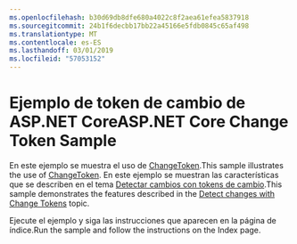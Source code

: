 ```yaml
---
ms.openlocfilehash: b30d69db8dfe680a4022c8f2aea61efea5837918
ms.sourcegitcommit: 24b1f6decbb17bb22a45166e5fdb0845c65af498
ms.translationtype: MT
ms.contentlocale: es-ES
ms.lasthandoff: 03/01/2019
ms.locfileid: "57053152"
---
```

# <a name="aspnet-core-change-token-sample"></a><span data-ttu-id="0424d-101">Ejemplo de token de cambio de ASP.NET Core</span><span class="sxs-lookup"><span data-stu-id="0424d-101">ASP.NET Core Change Token Sample</span></span>

<span data-ttu-id="0424d-102">En este ejemplo se muestra el uso de [ChangeToken](https://docs.microsoft.com/dotnet/api/microsoft.extensions.primitives.changetoken).</span><span class="sxs-lookup"><span data-stu-id="0424d-102">This sample illustrates the use of [ChangeToken](https://docs.microsoft.com/dotnet/api/microsoft.extensions.primitives.changetoken).</span></span> <span data-ttu-id="0424d-103">En este ejemplo se muestran las características que se describen en el tema [Detectar cambios con tokens de cambio](https://docs.microsoft.com/aspnet/core/fundamentals/change-tokens).</span><span class="sxs-lookup"><span data-stu-id="0424d-103">This sample demonstrates the features described in the [Detect changes with Change Tokens](https://docs.microsoft.com/aspnet/core/fundamentals/change-tokens) topic.</span></span>

<span data-ttu-id="0424d-104">Ejecute el ejemplo y siga las instrucciones que aparecen en la página de índice.</span><span class="sxs-lookup"><span data-stu-id="0424d-104">Run the sample and follow the instructions on the Index page.</span></span>
